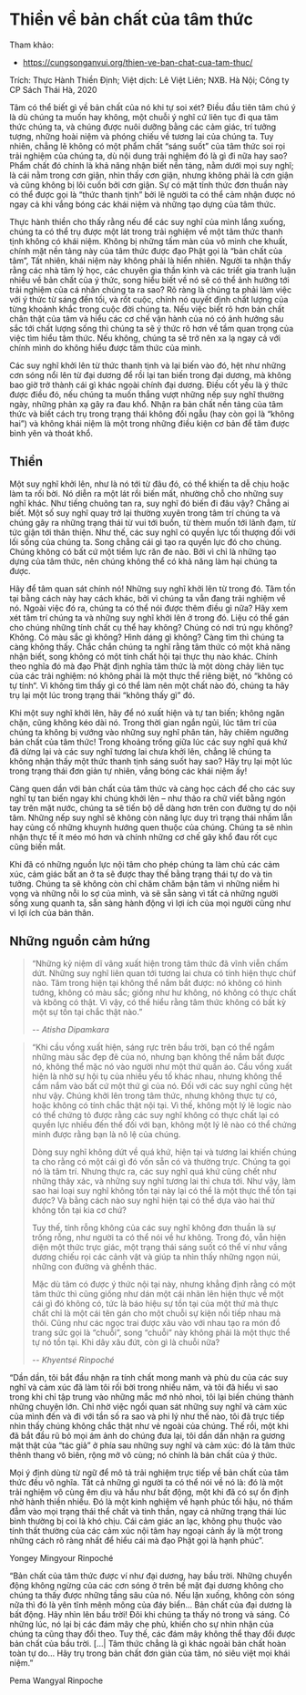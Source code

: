 # Thiền về bản chất của tâm thức

Tham khảo:
- <https://cungsonganvui.org/thien-ve-ban-chat-cua-tam-thuc/>

Trích: Thực Hành Thiền Định; Việt dịch: Lê Việt Liên; NXB. Hà Nội; Công ty CP Sách Thái Hà, 2020

Tâm có thể biết gì về bản chất của nó khi tự soi xét? Điều đầu tiên tâm chú ý là dù chúng ta muốn hay không, một chuỗi ý nghĩ cứ liên tục đi qua tâm thức chúng ta, và chúng được nuôi dưỡng bằng các cảm giác, trí tưởng tượng, những hoài niệm và phóng chiếu về tương lai của chúng ta. Tuy nhiên, chẳng lẽ không có một phẩm chất “sáng suốt” của tâm thức soi rọi trải nghiệm của chúng ta, dù nội dung trải nghiệm đó là gì đi nữa hay sao? Phẩm chất đó chính là khả năng nhận biết nền tảng, nằm dưới mọi suy nghĩ; là cái nằm trong cơn giận, nhìn thấy cơn giận, nhưng không phải là cơn giận và cũng không bị lôi cuốn bởi cơn giận. Sự có mặt tỉnh thức đơn thuần này có thể được gọi là “thức thanh tịnh” bởi lẽ người ta có thể cảm nhận được nó ngay cả khi vắng bóng các khái niệm và những tạo dựng của tâm thức.

Thực hành thiền cho thấy rằng nếu để các suy nghĩ của mình lắng xuống, chúng ta có thể trụ được một lát trong trải nghiệm về một tâm thức thanh tịnh không có khái niệm. Không bị những tấm màn của vô minh che khuất, chính mặt nền tảng này của tâm thức được đạo Phật gọi là “bản chất của tâm”, Tất nhiên, khái niệm này không phải là hiển nhiên. Người ta nhận thấy rằng các nhà tâm lý học, các chuyên gia thần kinh và các triết gia tranh luận nhiều về bản chất của ý thức, song hiểu biết về nó sẽ có thể ảnh hưởng tới trải nghiệm của cá nhân chúng ta ra sao? Rõ ràng là chúng ta phải làm việc với ý thức từ sáng đến tối, và rốt cuộc, chính nó quyết định chất lượng của từng khoảnh khắc trong cuộc đời chúng ta. Nếu việc biết rõ hơn bản chất chân thật của tâm và hiểu các cơ chế vận hành của nó có ảnh hưởng sâu sắc tới chất lượng sống thì chúng ta sẽ ý thức rõ hơn về tầm quan trọng của việc tìm hiểu tâm thức. Nếu không, chúng ta sẽ trở nên xa lạ ngay cả với chính mình do không hiểu được tâm thức của mình.

Các suy nghĩ khởi lên từ thức thanh tịnh và lại biến vào đó, hệt như những cơn sóng nổi lên từ đại dương để rồi lại tan biến trong đại dương, mà không bao giờ trở thành cái gì khác ngoài chính đại dương. Điều cốt yếu là ý thức được điều đó, nếu chúng ta muốn thắng vượt những nếp suy nghĩ thường ngày, những phản xạ gây ra đau khổ. Nhận ra bản chất nền tảng của tâm thức và biết cách trụ trong trạng thái không đối ngẫu (hay còn gọi là “không hai”) và không khái niệm là một trong những điều kiện cơ bản để tâm được bình yên và thoát khổ.

## Thiền

Một suy nghĩ khởi lên, như là nó tới từ đâu đó, có thể khiến ta dễ chịu hoặc làm ta rối bời. Nó diễn ra một lát rồi biến mất, nhường chỗ cho những suy nghĩ khác. Như tiếng chuông tan ra, suy nghĩ đó biến đi đâu vậy? Chẳng ai biết. Một số suy nghĩ quay trở lại thường xuyên trong tâm trí chúng ta và chúng gây ra những trạng thái từ vui tới buồn, từ thèm muốn tới lãnh đạm, từ tức giận tới thân thiện. Như thế, các suy nghĩ có quyền lực tối thượng đối với lối sống của chúng ta. Song chẳng cái gì tạo ra quyền lực đó cho chúng. Chúng không có bất cứ một tiềm lực răn đe nào. Bởi vì chỉ là những tạo dựng của tâm thức, nên chúng không thể có khả năng làm hại chúng ta được.

Hãy để tâm quan sát chính nó! Những suy nghĩ khởi lên từ trong đó. Tâm tồn tại bằng cách này hay cách khác, bởi vì chúng ta vẫn đang trải nghiệm về nó. Ngoài việc đó ra, chúng ta có thể nói được thêm điều gì nữa? Hãy xem xét tâm trí chúng ta và những suy nghĩ khởi lên ở trong đó. Liệu có thể gán cho chúng những tính chất cụ thể hay không? Chúng có nơi trú ngụ không? Không. Có màu sắc gì không? Hình dáng gì không? Càng tìm thì chúng ta càng không thấy. Chắc chắn chúng ta nghĩ rằng tâm thức có một khả năng nhận biết, song không có một tính chất hội tại thực thụ nào khác. Chính theo nghĩa đó mà đạo Phật định nghĩa tâm thức là một dòng chảy liên tục của các trải nghiệm: nó không phải là một thực thể riêng biệt, nó “không có tự tính“. Vì không tìm thấy gì có thể làm nên một chất nào đó, chúng ta hãy trụ lại một lúc trong trạng thái “không thấy gì” đó.

Khi một suy nghĩ khởi lên, hãy để nó xuất hiện và tự tan biến; không ngăn chặn, cũng không kéo dài nó. Trong thời gian ngắn ngủi, lúc tâm trí của chúng ta không bị vướng vào những suy nghĩ phân tán, hãy chiêm ngưỡng bản chất của tâm thức! Trong khoảng trống giữa lúc các suy nghĩ quá khứ đã dừng lại và các suy nghĩ tương lai chưa khởi lên, chẳng lẽ chúng ta không nhận thấy một thức thanh tịnh sáng suốt hay sao? Hãy trụ lại một lúc trong trạng thái đơn giản tự nhiên, vắng bóng các khái niệm ấy!

Càng quen dần với bản chất của tâm thức và càng học cách để cho các suy nghĩ tự tan biến ngay khi chúng khởi lên – như thảo ra chữ viết bằng ngón tay trên mặt nước, chúng ta sẽ tiến bộ dễ dàng hơn trên con đường tự do nội tâm. Những nếp suy nghĩ sẽ không còn năng lực duy trì trạng thái nhầm lẫn hay củng cố những khuynh hướng quen thuộc của chúng. Chúng ta sẽ nhìn nhận thực tế ít méo mó hơn và chính những cơ chế gây khổ đau rốt cục cũng biến mắt.

Khi đã có những nguồn lực nội tâm cho phép chúng ta làm chủ các cảm xúc, cảm giác bất an ở ta sẽ được thay thế bằng trạng thái tự do và tin tưởng. Chúng ta sẽ không còn chỉ chăm chăm bận tâm vì những niềm hi vọng và những nỗi lo sợ của mình, và sẽ sẵn sàng vì tất cả những người sống xung quanh ta, sẵn sàng hành động vì lợi ích của mọi người cũng như vì lợi ích của bản thân.

## Những nguồn cảm hứng

> “Những kỷ niệm dĩ vãng xuất hiện trong tâm thức đã vĩnh viễn chấm dứt. Những suy nghĩ liên quan tới tương lai chưa có tính hiện thực chúf nào. Tâm trong hiện tại không thể nắm bắt được: nó không có hình tướng, không có màu sắc; giống như hư không, nó không có thực chất và kbông có thật. Vì vậy, có thể hiểu rằng tâm thức không có bất kỳ một sự tồn tại chắc thật nào.”
>
> -- <cite>Atisha Dipamkara</cite>

> “Khi cầu vồng xuất hiện, sáng rực trên bầu trời, bạn có thể ngắm những màu sắc đẹp đẽ của nó, nhưng bạn không thể nắm bắt được nó, không thể mặc nó vào người như một thứ quần áo. Cầu vồng xuất hiện là nhờ sự hội tụ của nhiều yếu tố khác nhau, nhưng không thể cầm nắm vào bất cứ một thứ gì của nó. Đối với các suy nghĩ cũng hệt như vậy. Chúng khởi lên trong tâm thức, nhưng không thực tự có, hoặc không có tính chắc thật nội tại. Vì thế, không một lý lẽ logic nào có thể chứng tỏ được rằng các suy nghĩ không có thực chất lại có quyền lực nhiều đến thế đối với bạn, không một lý lẽ nào có thể chứng minh được rằng bạn là nô lệ của chúng.
> 
> Dòng suy nghĩ không dứt về quá khứ, hiện tại và tương lai khiến chúng ta cho rằng có một cái gì đó vốn sẵn có và thường trực. Chúng ta gọi nó là tâm trí. Nhưng thực ra, các suy nghĩ quá khứ cũng chết như những thây xác, và những suy nghĩ tương lai thì chưa tới. Như vậy, làm sao hai loại suy nghĩ không tồn tại này lại có thể là một thực thể tồn tại được? Và bằng cách nào suy nghĩ hiện tại có thể dựa vào hai thứ không tồn tại kia cơ chứ?
>
> Tuy thế, tính rỗng không của các suy nghĩ không đơn thuần là sự trống rỗng, như người ta có thể nói về hư không. Trong đó, vẫn hiện diện một thức trực giác, một trạng thái sáng suốt có thể ví như vầng dương chiếu rọi các cảnh vật và giúp ta nhìn thấy những ngọn núi, những con đường và ghềnh thác.
>
> Mặc dù tâm có được ý thức nội tại này, nhưng khẳng định rằng có một tâm thức thì cũng giống như dán một cái nhãn lên hiện thực về một cái gì đó không có, tức là báo hiệu sự tồn tại của một thứ mà thực chất chỉ là một cái tên gán cho một chuỗi sự kiện nối tiếp nhau mà thôi. Cũng như các ngọc trai được xâu vào với nhau tạo ra món đồ trang sức gọi là “chuỗi”, song “chuỗi” này không phải là một thực thể tự nó tồn tại. Khi dây xâu đứt, còn gì là chuỗi nữa?
>
> -- <cite>Khyentsé Rinpoché</cite>

“Dần dần, tôi bắt đầu nhận ra tính chất mong manh và phù du của các suy nghĩ và cảm xúc đã làm tôi rối bời trong nhiều năm, và tôi đã hiểu vì sao trong khi chỉ tập trung vào những mắc mớ nhỏ nhoi, tôi lại biến chúng thành những chuyện lớn. Chỉ nhờ việc ngồi quan sát những suy nghĩ và cảm xúc của mình đến và đi với tần số ra sao và phi lý như thế nào, tôi đã trực tiếp nhìn thấy chúng không chắc thật như vẻ ngoài của chúng. Thế rồi, một khi đã bắt đầu rũ bỏ mọi ám ảnh do chúng đưa lại, tôi dần dần nhận ra gương mặt thật của “tác giả” ở phía sau những suy nghĩ và cảm xúc: đó là tâm thức thênh thang vô biên, rộng mở vô cùng; nó chính là bản chất của ý thức.

Mọi ý định dùng từ ngữ để mô tả trải nghiệm trực tiếp về bản chất của tâm thức đều vô nghĩa. Tất cả những gì người ta có thể nói về nó là: đó là một trải nghiệm vô cùng êm dịu và hầu như bất động, một khi đã có sự ổn định nhờ hành thiền nhiều. Đó là một kinh nghiệm về hạnh phúc tối hậu, nó thấm đẫm vào mọi trạng thái thể chất và tinh thần, ngay cả những trạng thái lúc bình thường bị coi là khó chịu. Cái cảm giác an lạc, không phụ thuộc vào tính thất thường của các cảm xúc nội tâm hay ngoại cảnh ấy là một trong những cách rõ ràng nhất để hiểu cái mà đạo Phật gọi là hạnh phúc”.

Yongey Mingyour Rinpoché

“Bản chất của tâm thức được ví như đại dương, hay bầu trời. Những chuyển động không ngừng của các cơn sóng ở trên bề mặt đại dương không cho chúng ta thấy được những tầng sâu của nó. Nếu lặn xuống, không còn sóng nữa thì đó là yên tĩnh mênh mông của đáy biển… Bản chất của đại dương là bất động. Hãy nhìn lên bầu trời! Đôi khi chúng ta thấy nó trong và sáng. Có những lúc, nó lại bị các đám mây che phủ, khiến cho sự nhìn nhận của chúng ta cũng thay đổi theo. Tuy thế, các đám mây không thể thay đổi được bản chất của bầu trời. […| Tâm thức chẳng là gì khác ngoài bản chất hoàn toàn tự do… Hãy trụ trong bản chất đơn giản của tâm, nó siêu việt mọi khái niệm.”

Pema Wangyal Rinpoche